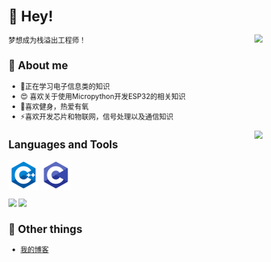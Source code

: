 # 👋 Hey!

<img align="right" src="https://github-readme-stats.vercel.app/api?username=Zhao-Changhao&show_icons=true&icon_color=0366d6&text_color=24292e&bg_color=ffffff&hide_title=true" />

梦想成为栈溢出工程师！

## 💬 About me

<!-- * has a black childhood depicted in 300,000 words, may hit the bottom line then go crazy by incident, if this happens, please forgive me, I'm very sorry about that. -->
* 🔭正在学习电子信息类的知识
* :heart_eyes: 喜欢关于使用Micropython开发ESP32的相关知识
* 🥅喜欢健身，热爱有氧
* ⚡喜欢开发芯片和物联网，信号处理以及通信知识

<img align="right" src="https://github-readme-stats.vercel.app/api/top-langs/?username=Zhao-Changhao&layout=compact"/>

## Languages and Tools
<p align="left">
 <img style="margin: auto;" src="https://raw.githubusercontent.com/sachinverma53121/sachinverma53121/master/icons/cpp.png" alt=cplusplus width="60" height="60"/>
 <img style="margin: auto;" src="https://raw.githubusercontent.com/sachinverma53121/sachinverma53121/master/icons/c.png" alt=c width="60" height="60"/>
</p>

![](https://camo.githubusercontent.com/0a719c24a5eb8062d68bdabbd7306a0dcab0b0ce7093a8550870497456863ec9/68747470733a2f2f7777772e766563746f726c6f676f2e7a6f6e652f6c6f676f732f707974686f6e2f707974686f6e2d617232312e737667)
<img height="64px" src="https://cdn.svgporn.com/logos/visual-studio-code.svg">

## 📮 Other things
- [我的博客](https://zhao-changhao.github.io/)

